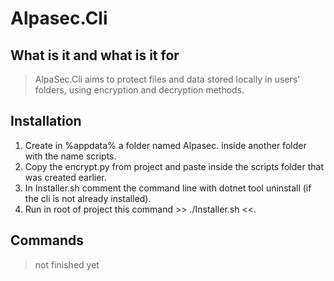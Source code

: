 # Alpasec.Cli

## What is it and what is it for

> AlpaSec.Cli aims to protect files and data stored locally in users' folders, using encryption and decryption methods.

## Installation

                
1. Create in %appdata% a folder named Alpasec. inside another folder with the name scripts.
2. Copy the encrypt.py from project and paste inside the scripts folder that was created earlier.
3. In Installer.sh comment the command line with dotnet tool uninstall (if the cli is not already installed).
4. Run in root of project this command >> ./Installer.sh <<.
                

## Commands
> not finished yet